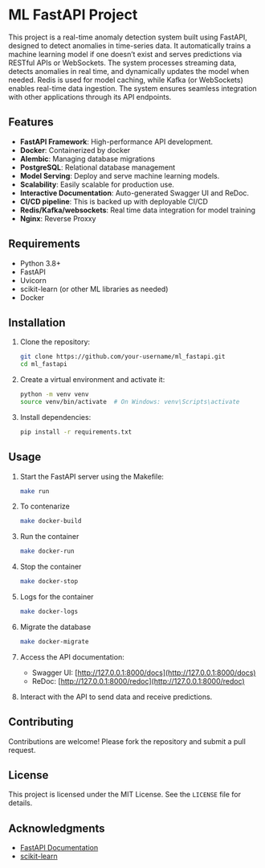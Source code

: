 # ML FastAPI Project

This project is a real-time anomaly detection system built using FastAPI, designed to detect anomalies in time-series data. It automatically trains a machine learning model if one doesn’t exist and serves predictions via RESTful APIs or WebSockets. The system processes streaming data, detects anomalies in real time, and dynamically updates the model when needed. Redis is used for model caching, while Kafka (or WebSockets) enables real-time data ingestion. The system ensures seamless integration with other applications through its API endpoints.

## Features

- **FastAPI Framework**: High-performance API development.
- **Docker**: Containerized by docker
- **Alembic**: Managing database migrations
- **PostgreSQL**: Relational database management
- **Model Serving**: Deploy and serve machine learning models.
- **Scalability**: Easily scalable for production use.
- **Interactive Documentation**: Auto-generated Swagger UI and ReDoc.
- **CI/CD pipeline**: This is backed up with deployable CI/CD
- **Redis/Kafka/websockets**: Real time data integration for model training
- **Nginx**: Reverse Proxxy


## Requirements

- Python 3.8+
- FastAPI
- Uvicorn
- scikit-learn (or other ML libraries as needed)
- Docker

## Installation

1. Clone the repository:
    ```bash
    git clone https://github.com/your-username/ml_fastapi.git
    cd ml_fastapi
    ```

2. Create a virtual environment and activate it:
    ```bash
    python -m venv venv
    source venv/bin/activate  # On Windows: venv\Scripts\activate
    ```

3. Install dependencies:
    ```bash
    pip install -r requirements.txt
    ```

## Usage

1. Start the FastAPI server using the Makefile:
    ```bash
    make run
    ```

2. To contenarize 
    ``` bash 
    make docker-build
    ```

3. Run the container 
    ``` bash 
    make docker-run
    ```
4. Stop the container 
    ``` bash 
    make docker-stop
    ```

5. Logs for the container 
    ``` bash 
    make docker-logs
    ```

6. Migrate the database
    ``` bash 
    make docker-migrate
    ```

2. Access the API documentation:
    - Swagger UI: [http://127.0.0.1:8000/docs](http://127.0.0.1:8000/docs)
    - ReDoc: [http://127.0.0.1:8000/redoc](http://127.0.0.1:8000/redoc)

3. Interact with the API to send data and receive predictions.

## Contributing

Contributions are welcome! Please fork the repository and submit a pull request.

## License

This project is licensed under the MIT License. See the `LICENSE` file for details.

## Acknowledgments

- [FastAPI Documentation](https://fastapi.tiangolo.com/)
- [scikit-learn](https://scikit-learn.org/)
